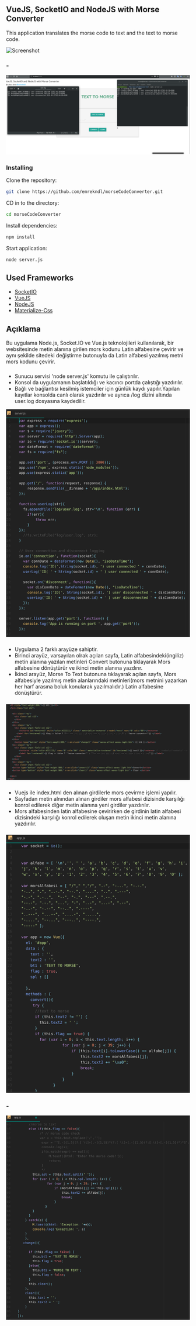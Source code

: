 ## VueJS, SocketIO and NodeJS with Morse Converter

This application translates the morse code to text and the text to morse code.

![Screenshot](screenShot1.png)
### -
![Screenshot](screenShot2.png)

### Installing


Clone the repository:

```sh
git clone https://github.com/emrekndl/morseCodeConverter.git
```

CD in to the directory:

```sh
cd morseCodeConverter
```

Install dependencies:

```sh
npm install
```

Start application:

```sh
node server.js
```

## Used Frameworks

* [SocketIO](https://socket.io/)
* [VueJS](https://vuejs.org/) 
* [NodeJS](https://nodejs.org/es/) 
* [Materialize-Css](https://materializecss.com/)


## Açıklama
Bu uygulama Node.js, Socket.IO ve Vue.js teknolojileri kullanılarak, bir websitesinde metin alanına girilen mors kodunu Latin alfabesine çevirir ve aynı şekilde sitedeki değiştirme butonuyla da Latin alfabesi yazılmış metni mors kodunu çevirir.
### 
- Sunucu servisi 'node server.js' komutu ile çalıştırılır.
- Konsol da uygulamanın başlatıldığı ve kacıncı portda çalıştığı yazdırılır.
- Bağlı ve bağlantısı kesilmiş istemciler için günlük kaydı yapılır.Yapılan kayıtlar konsolda canlı olarak yazdırılır ve ayrıca /log dizini altında user.log dosyasına kaydedilir.

![Screenshot](serverjs.png)

### 
- Uygulama 2 farklı arayüze sahiptir.
- Birinci arayüz, varsayılan olrak açılan sayfa, Latin alfabesindeki(ingiliz) metin alanına yazılan metinleri Convert butonuna tıklayarak Mors alfabesine dönüştürür ve ikinci metin alanına yazdırır.
- İkinci arayüz, Morse To Text butonuna tıklayarak açılan sayfa, Mors alfabesiyle yazılmış metin alanlarındaki metinleri(mors metnini yazarkan her harf arasına boluk konularak yazılmalıdır.) Latin alfabesine dönüştürür.
### 
![Screenshot](indexhtml.png)

### 
- Vuejs ile index.html den alınan girdilerle mors çevirme işlemi yapılır.
- Sayfadan metin alnından alınan girdiler mors alfabesi dizisinde karşılığı konrol edilerek diğer metin alanına yeni girdiler yazdırılır.
- Mors alfabesinden latin alfabesine çevirirken de girdinin latin alfabesi dizisindeki karşılığı konrol edilerek oluşan metin ikinci metin alanına yazdırılır.
### 
![Screenshot](appjs1.png)
### -
![Screenshot](appjs2.png)











